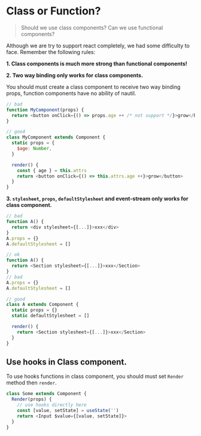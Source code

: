 # Class or Function?

> Should we use class components? Can we use functional components?

Although we are try to support react completely, we had some difficulty to face. Remember the following rules:

**1. Class components is much more strong than functional components!**

**2. Two way binding only works for class components.**

You should must create a class component to receive two way binding props, function components have no ability of nautil.

```js
// bad
function MyComponent(props) {
  return <button onClick={() => props.age ++ /* not support */}>grow</button>
}

// good
class MyComponent extends Component {
  static props = {
    $age: Number,
  }

  render() {
    const { age } = this.attrs
    return <button onClick={() => this.attrs.age ++}>grow</button>
  }
}
```

**3. `stylesheet`, `props`, `defaultStylesheet` and event-stream only works for class component.**

```js
// bad
function A() {
  return <div stylesheet={[...]}>xxx</div>
}
A.props = {}
A.defaultStylesheet = []

// ok
function A() {
  return <Section stylesheet={[...]}>xxx</Section>
}
// bad
A.props = {}
A.defaultStylesheet = []

// good
class A extends Component {
  static props = {}
  static defaultStylesheet = []

  render() {
    return <Section stylesheet={[...]}>xxx</Section>
  }
}
```

## Use hooks in Class component.

To use hooks functions in class component, you should must set `Render` method then `render`.

```js
class Some extends Component {
  Render(props) {
    // use hooks directly here
    const [value, setState] = useState('')
    return <Input $value={[value, setState]}>
  }
}
```
